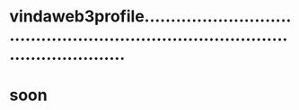 # vindaweb3profile.......................................................................................................
# soon
